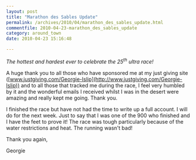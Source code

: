 ```yaml
---
layout: post
title: "Marathon des Sables Update"
permalink: /archives/2010/04/marathon_des_sables_update.html
commentfile: 2010-04-23-marathon_des_sables_update
category: around_town
date: 2010-04-23 15:16:48

---
```


*The hottest and hardest ever to celebrate the 25<sup>th</sup> ultra race!*

A huge thank you to all those who have sponsored me at my just giving site ([www.justgiving.com/Georgie-Islip](http://www.justgiving.com/Georgie-Islip)) and to all those that tracked me during the race, I feel very humbled by it and the wonderful emails I received whilst I was in the desert were amazing and really kept me going. Thank you.

I finished the race but have not had the time to write up a full account. I will do for the next week. Just to say that I was one of the 900 who finished and I have the feet to prove it! The race was tough particularly because of the water restrictions and heat. The running wasn't bad!

Thank you again,

Georgie
